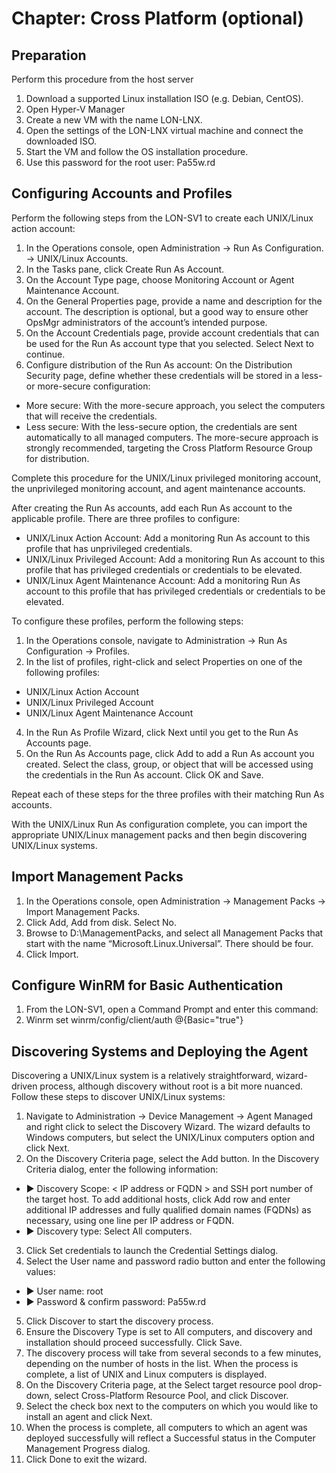 # Chapter: Cross Platform (optional)

## Preparation
Perform this procedure from the host server
1. Download a supported Linux installation ISO (e.g. Debian, CentOS).
1. Open Hyper-V Manager
1. Create a new VM with the name LON-LNX.
1. Open the settings of the LON-LNX virtual machine and connect the downloaded ISO.
1. Start the VM and follow the OS installation procedure.
1. Use this password for the root user: Pa55w.rd

## Configuring Accounts and Profiles
Perform the following steps from the LON-SV1 to create each UNIX/Linux action account:
1. In the Operations console, open Administration -> Run As Configuration. -> UNIX/Linux Accounts.
2. In the Tasks pane, click Create Run As Account.
3. On the Account Type page, choose Monitoring Account or Agent Maintenance Account.
4. On the General Properties page, provide a name and description for the account. The description is optional, but a good way to ensure other OpsMgr administrators of the account’s intended purpose.
5. On the Account Credentials page, provide account credentials that can be used for the Run As account type that you selected. Select Next to continue.
6. Configure distribution of the Run As account: On the Distribution Security page, define whether these credentials will be stored in a less- or more-secure configuration:
  - More secure: With the more-secure approach, you select the computers that will receive the credentials.
  - Less secure: With the less-secure option, the credentials are sent automatically to all managed computers.
  The more-secure approach is strongly recommended, targeting the Cross Platform Resource Group for distribution.

Complete this procedure for the UNIX/Linux privileged monitoring account, the unprivileged monitoring account, and agent maintenance accounts.

After creating the Run As accounts, add each Run As account to the applicable profile.
There are three profiles to configure:
  - UNIX/Linux Action Account: Add a monitoring Run As account to this profile that has unprivileged credentials.
  - UNIX/Linux Privileged Account: Add a monitoring Run As account to this profile that has privileged credentials or credentials to be elevated.
  - UNIX/Linux Agent Maintenance Account: Add a monitoring Run As account to this profile that has privileged credentials or credentials to be elevated.

To configure these profiles, perform the following steps:
1. In the Operations console, navigate to Administration -> Run As Configuration -> Profiles.
2. In the list of profiles, right-click and select Properties on one of the following profiles:
  - UNIX/Linux Action Account
  - UNIX/Linux Privileged Account
  - UNIX/Linux Agent Maintenance Account
4. In the Run As Profile Wizard, click Next until you get to the Run As Accounts page.
5. On the Run As Accounts page, click Add to add a Run As account you created. Select the class, group, or object that will be accessed using the credentials in the Run As account. Click OK and Save.

Repeat each of these steps for the three profiles with their matching Run As accounts.

With the UNIX/Linux Run As configuration complete, you can import the appropriate UNIX/Linux management packs and then begin discovering UNIX/Linux systems.

## Import Management Packs
1. In the Operations console, open Administration -> Management Packs -> Import Management Packs.
2. Click Add, Add from disk. Select No.
3. Browse to D:\ManagementPacks, and select all Management Packs that start with the name “Microsoft.Linux.Universal”. There should be four.
4. Click Import.

## Configure WinRM for Basic Authentication
1. From the LON-SV1, open a Command Prompt and enter this command:
2. Winrm set winrm/config/client/auth @{Basic="true"}

## Discovering Systems and Deploying the Agent
Discovering a UNIX/Linux system is a relatively straightforward, wizard-driven process, although discovery without root is a bit more nuanced. Follow these steps to discover UNIX/Linux systems:
1. Navigate to Administration -> Device Management -> Agent Managed and right click to select the Discovery Wizard. The wizard defaults to Windows computers, but select the UNIX/Linux computers option and click Next.
2. On the Discovery Criteria page, select the Add button. In the Discovery Criteria dialog, enter the following information: 
  - ▶ Discovery Scope: < IP address or FQDN > and SSH port number of the target host. To add additional hosts, click Add row and enter additional IP addresses and fully qualified domain names (FQDNs) as necessary, using one line per IP address or FQDN.
  - ▶ Discovery type: Select All computers.
3. Click Set credentials to launch the Credential Settings dialog.
4. Select the User name and password radio button and enter the following values:
  - ▶ User name: root
  - ▶ Password & confirm password: Pa55w.rd
5. Click Discover to start the discovery process.
6. Ensure the Discovery Type is set to All computers, and discovery and installation should proceed successfully. Click Save.
7. The discovery process will take from several seconds to a few minutes, depending on the number of hosts in the list. When the process is complete, a list of UNIX and Linux computers is displayed.
8. On the Discovery Criteria page, at the Select target resource pool drop-down, select Cross-Platform Resource Pool, and click Discover.
9. Select the check box next to the computers on which you would like to install an agent and click Next.
10. When the process is complete, all computers to which an agent was deployed successfully will reflect a Successful status in the Computer Management Progress dialog.
11. Click Done to exit the wizard.
